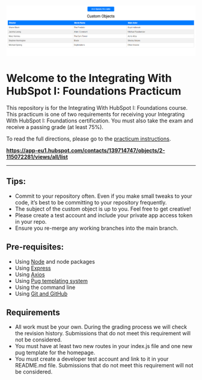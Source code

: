 ![😁😁😁](./public/images/custom-objects.png)

# Welcome to the Integrating With HubSpot I: Foundations Practicum

This repository is for the Integrating With HubSpot I: Foundations course. This practicum is one of
two requirements for receiving your Integrating With HubSpot I: Foundations certification. You must
also take the exam and receive a passing grade (at least 75%).

To read the full directions, please go to the
[practicum instructions](https://app.hubspot.com/academy/l/tracks/1092124/1093824/5493?language=en).

**https://app-eu1.hubspot.com/contacts/139714747/objects/2-115072281/views/all/list**

---

## Tips:

- Commit to your repository often. Even if you make small tweaks to your code, it’s best to be
  committing to your repository frequently.
- The subject of the custom object is up to you. Feel free to get creative!
- Please create a test account and include your private app access token in your repo.
- Ensure you re-merge any working branches into the main branch.

## Pre-requisites:

- Using [Node](https://nodejs.org/en/download) and node packages
- Using [Express](https://expressjs.com/en/starter/installing.html)
- Using [Axios](https://axios-http.com/docs/intro)
- Using [Pug templating system](https://pugjs.org/api/getting-started.html)
- Using the command line
- Using [Git and GitHub](https://product.hubspot.com/blog/git-and-github-tutorial-for-beginners)

## Requirements

- All work must be your own. During the grading process we will check the revision history.
  Submissions that do not meet this requirement will not be considered.
- You must have at least two new routes in your index.js file and one new pug template for the
  homepage.
- You must create a developer test account and link to it in your README.md file. Submissions that
  do not meet this requirement will not be considered.
